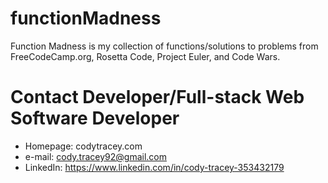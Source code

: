 # functionMadness
Function Madness is my collection of functions/solutions to problems from FreeCodeCamp.org, Rosetta Code, Project Euler, and Code Wars.



# Contact Developer/Full-stack Web Software Developer
* Homepage: codytracey.com
* e-mail: cody.tracey92@gmail.com
* LinkedIn: https://www.linkedin.com/in/cody-tracey-353432179